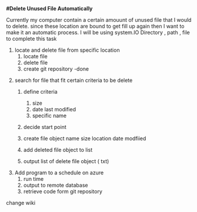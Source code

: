 **#Delete Unused File Automatically** 

Currently my computer contain a certain amouunt of unused file that I would to delete.
since these location are bound to get fill up again then I want to make it an automatic process.
I will be using system.IO Directory , path , file to complete this task

1. locate and delete file from specific location 
	1) locate file 
	2) delete file 
	3) create git repository -done
2) search for file that fit certain criteria to be delete
	1) define criteria
		1) size 
		2) date last modified 
		3) specific name
	2) decide start point
	3) create file object
		name 
		size 
		location 
		date modfiied 

	4) add deleted file object to list
	5) output list of delete file object ( txt)
3) Add program to a schedule on azure
	1) run time 
	2) output to remote database
	3) retrieve code form git repository 

change wiki
